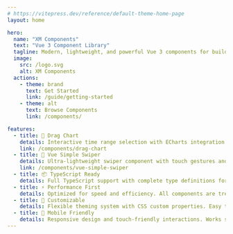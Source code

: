 ```yaml
---
# https://vitepress.dev/reference/default-theme-home-page
layout: home

hero:
  name: "XM Components"
  text: "Vue 3 Component Library"
  tagline: Modern, lightweight, and powerful Vue 3 components for building amazing user interfaces
  image:
    src: /logo.svg
    alt: XM Components
  actions:
    - theme: brand
      text: Get Started
      link: /guide/getting-started
    - theme: alt
      text: Browse Components
      link: /components/

features:
  - title: 🎯 Drag Chart
    details: Interactive time range selection with ECharts integration. Perfect for data visualization with drag-and-drop functionality.
    link: /components/drag-chart
  - title: 🚀 Vue Simple Swiper
    details: Ultra-lightweight swiper component with touch gestures and smooth animations. Coming soon with full customization options.
    link: /components/vue-simple-swiper
  - title: 📦 TypeScript Ready
    details: Full TypeScript support with complete type definitions for better development experience and code reliability.
  - title: ⚡ Performance First
    details: Optimized for speed and efficiency. All components are tree-shakable and designed with performance in mind.
  - title: 🎨 Customizable
    details: Flexible theming system with CSS custom properties. Easy to integrate with your existing design system.
  - title: 📱 Mobile Friendly
    details: Responsive design and touch-friendly interactions. Works seamlessly across all devices and screen sizes.
---
```


<style>
:root {
  --vp-home-hero-name-color: transparent;
  --vp-home-hero-name-background: -webkit-linear-gradient(120deg, #5CB0FE 30%, #388EDC);
}
</style>

